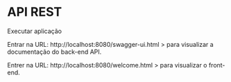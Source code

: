 # API REST

Executar aplicação


Entrar na URL: http://localhost:8080/swagger-ui.html > para visualizar a documentação do back-end API.


Entrer na URL: http://localhost:8080/welcome.html > para visualizar o front-end.
